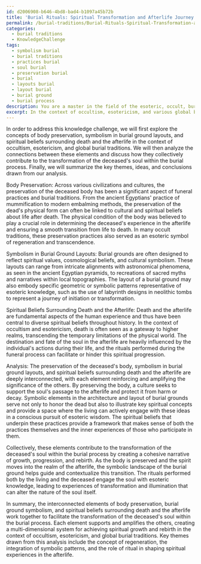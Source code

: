 ```yaml
---
id: d2006908-b646-4bd8-bad4-b1097a45b72b
title: 'Burial Rituals: Spiritual Transformation and Afterlife Journey'
permalink: /burial-traditions/Burial-Rituals-Spiritual-Transformation-and-Afterlife-Journey/
categories:
  - burial traditions
  - KnowledgeChallenge
tags:
  - symbolism burial
  - burial traditions
  - practices burial
  - soul burial
  - preservation burial
  - burial
  - layouts burial
  - layout burial
  - burial ground
  - burial process
description: You are a master in the field of the esoteric, occult, burial traditions and Education. You are a writer of tests, challenges, books and deep knowledge on burial traditions for initiates and students to gain deep insights and understanding from. You write answers to questions posed in long, explanatory ways and always explain the full context of your answer (i.e., related concepts, formulas, examples, or history), as well as the step-by-step thinking process you take to answer the challenges. Be rigorous and thorough, and summarize the key themes, ideas, and conclusions at the end.
excerpt: In the context of occultism, esotericism, and various global burial traditions, analyze the connections between the preservation of the deceased's body, the symbolism of the burial ground's layout, and the spiritual beliefs surrounding death and the afterlife. How do these elements intertwine and contribute collectively to the transformation of the deceased's soul within the burial process?
---
```

In order to address this knowledge challenge, we will first explore the concepts of body preservation, symbolism in burial ground layouts, and spiritual beliefs surrounding death and the afterlife in the context of occultism, esotericism, and global burial traditions. We will then analyze the connections between these elements and discuss how they collectively contribute to the transformation of the deceased's soul within the burial process. Finally, we will summarize the key themes, ideas, and conclusions drawn from our analysis.

Body Preservation:
Across various civilizations and cultures, the preservation of the deceased body has been a significant aspect of funeral practices and burial traditions. From the ancient Egyptians' practice of mummification to modern embalming methods, the preservation of the dead's physical form can often be linked to cultural and spiritual beliefs about life after death. The physical condition of the body was believed to play a crucial role in determining the deceased's experience in the afterlife and ensuring a smooth transition from life to death. In many occult traditions, these preservation practices also served as an esoteric symbol of regeneration and transcendence.

Symbolism in Burial Ground Layouts:
Burial grounds are often designed to reflect spiritual values, cosmological beliefs, and cultural symbolism. These layouts can range from intricate alignments with astronomical phenomena, as seen in the ancient Egyptian pyramids, to recreations of sacred myths and narratives within local topographies. The layout of a burial ground may also embody specific geometric or symbolic patterns representative of esoteric knowledge, such as the use of labyrinth designs in neolithic tombs to represent a journey of initiation or transformation.

Spiritual Beliefs Surrounding Death and the Afterlife:
Death and the afterlife are fundamental aspects of the human experience and thus have been central to diverse spiritual beliefs throughout history. In the context of occultism and esotericism, death is often seen as a gateway to higher realms, transcending the temporary limitations of the physical world. The destination and fate of the soul in the afterlife are heavily influenced by the individual's actions during their life, and the rituals performed during the funeral process can facilitate or hinder this spiritual progression.

Analysis:
The preservation of the deceased's body, symbolism in burial ground layouts, and spiritual beliefs surrounding death and the afterlife are deeply interconnected, with each element reinforcing and amplifying the significance of the others. By preserving the body, a culture seeks to support the soul's passage to the afterlife and protect it from harm or decay. Symbolic elements in the architecture and layout of burial grounds serve not only to honor the dead but also to illustrate key spiritual concepts and provide a space where the living can actively engage with these ideas in a conscious pursuit of esoteric wisdom. The spiritual beliefs that underpin these practices provide a framework that makes sense of both the practices themselves and the inner experiences of those who participate in them.

Collectively, these elements contribute to the transformation of the deceased's soul within the burial process by creating a cohesive narrative of growth, progression, and rebirth. As the body is preserved and the spirit moves into the realm of the afterlife, the symbolic landscape of the burial ground helps guide and contextualize this transition. The rituals performed both by the living and the deceased engage the soul with esoteric knowledge, leading to experiences of transformation and illumination that can alter the nature of the soul itself.

In summary, the interconnected elements of body preservation, burial ground symbolism, and spiritual beliefs surrounding death and the afterlife work together to facilitate the transformation of the deceased's soul within the burial process. Each element supports and amplifies the others, creating a multi-dimensional system for achieving spiritual growth and rebirth in the context of occultism, esotericism, and global burial traditions. Key themes drawn from this analysis include the concept of regeneration, the integration of symbolic patterns, and the role of ritual in shaping spiritual experiences in the afterlife.
